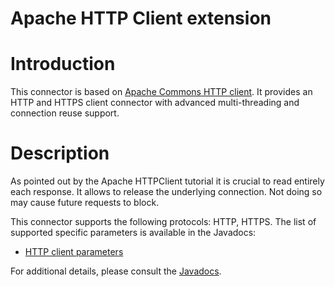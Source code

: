 Apache HTTP Client extension
============================

Introduction
============

This connector is based on [Apache Commons HTTP
client](http://hc.apache.org/httpcomponents-client/).
It provides an HTTP and HTTPS client connector with advanced
multi-threading and connection reuse support.

Description
===========

As pointed out by the Apache HTTPClient tutorial it is crucial to read
entirely each response. It allows to release the underlying connection.
Not doing so may cause future requests to block.

This connector supports the following protocols: HTTP, HTTPS. The list
of supported specific parameters is available in the Javadocs:

-   [HTTP client
    parameters](http://restlet.org/learn/javadocs/2.1/jse/ext/org/restlet/ext/httpclient/HttpClientHelper.html)

For additional details, please consult the
[Javadocs](http://restlet.org/learn/javadocs/2.1/jse/ext/org/restlet/ext/httpclient/package-summary.html).

